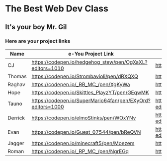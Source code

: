 # The Best Web Dev Class

## It's your boy Mr. Gil

### Here are your project links
 
| Name    | e-You Project Link                                         | Comic Book Project Link                                    |
|---------|------------------------------------------------------------|------------------------------------------------------------|
| CJ      | https://codepen.io/hedgehog_stew/pen/OgXaXL?editors=1010   | https://codepen.io/hedgehog_stew/full/YQpGNK/              |
| Thomas  | https://codepen.io/Strombavioli/pen/dRXQXQ                 | https://codepen.io/Strombavioli/full/weozoo/               |
| Raghav  | https://codepen.io/_RB_MC_/pen/XgKyWa                      | https://codepen.io/_RB_MC_/pen/PjbzLo                      |
| Hope    | https://codepen.io/Skittles_PlayzYT/pen/GEqwMK             | https://codepen.io/Skittles_PlayzYT/full/vZyKMw/           |
| Tauno   | https://codepen.io/SuperMario64fan/pen/EXyOrd?editors=1000 | https://codepen.io/SuperMario64fan/pen/xrREby?editors=1100 |
| Derrick | https://codepen.io/elmoStinks/pen/WOxYNv                   | https://codepen.io/elmoStinks/pen/mwOEvZ?editors=1100      |
| Evan    | https://codepen.io/Guest_07544/pen/bReQVN                  | https://codepen.io/Guest_07544/pen/WOoowK?editors=1100     |
| Jagger  | https://codepen.io/minecraft5/pen/Moezem                   | https://codepen.io/minecraft5/pen/ZyBOZX                   |
| Roman   | https://codepen.io/_RP_MC_/pen/NgrEGq                      | https://codepen.io/_RP_MC_/pen/eRBzxG                      |
